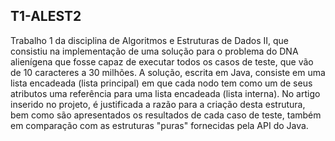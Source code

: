## T1-ALEST2

Trabalho 1 da disciplina de Algoritmos e Estruturas de Dados II, que consistiu na implementação de uma solução para o problema do DNA alienígena que fosse capaz de executar todos os casos de teste, que vão de 10 caracteres a 30 milhões. A solução, escrita em Java, consiste em uma lista encadeada (lista principal) em que cada nodo tem como um de seus atributos uma referência para uma lista encadeada (lista interna). No artigo inserido no projeto, é justificada a razão para a criação desta estrutura, bem como são apresentados os resultados de cada caso de teste, também em comparação com as estruturas "puras" fornecidas pela API do Java. 

